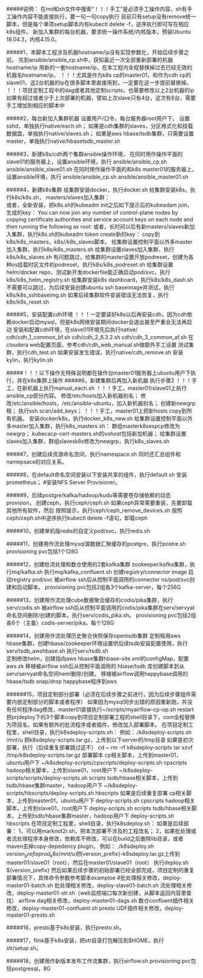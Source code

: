#####说明：
    在md和sh文件中搜索“！！！手工”是必须手工操作内容，sh有手工操作内容不能直接执行，要一句一句copy执行
    目前只有setup没有remove统一脚本，但是每个单项setup脚本内有kubectl delete -f，逆序执行即可写在相应k8s组件。
    新加入集群的每台机器，要求统一操作系统/内核版本，预装Ubuntu 18.04.3，内核4.15.0。

#####1，本脚本工程涉及机器hostname/ip没有实现参数化，开始后续步骤之前。
    先到ansible/ansible_cp.sh中，获知最近一次全部重新部署的机器hostname/ip
    用新的一套hostname/ip，在本工程内全程替换掉过去已经无效的机器名hostname/ip，
    ！！！尤其是作为k8s cp的master01，和作为cdh cp的slave01，这2台机器的ip在很多脚本里直接用到，一定要在这一步提前替换掉。
    ！！！项目定制工程中的dag或者其他定制scripts，也需要修改以上2台机器的ip
    如果有超过或者少于上次部署的机器，譬如上次slave只有4台，这次有8台，需要手工增加到相应的脚本中

#####2，每台新加入集群机器
    设置用户/口令，每台服务器root用户下，
        设置sshd，单独执行native/each.sh；
        如果是cdh集群的slaves，分区格式化和挂载数据盘，单独执行native/slaves.sh；
        如果是aws hbase/tsdb集群，只需要设置master，单独执行native/hbasetsdb_master.sh

#####3，新建k8s/cdh两个集群ansible操作环境，
    在同时用作操作平面的slave01的服务器上，设置ansible环境，执行
        ansible/ansible_cp.sh
        ansible/ansible_slave01.sh
    在同时用作操作平面的和k8s master01的服务器上，设置ansible环境，执行
        ansible/ansible_cp.sh
        ansible/ansible_master01.sh

#####4，新建k8s集群
    给集群安装docker，执行docker.sh
    给集群安装k8s，执行k8s/k8s.sh，
    masters/slaves加入集群：    
        或者，全新安装，把k8s.sh的kubeadm init之后如下提示后的kubeadam join，生成的key：
            You can now join any number of control-plane nodes by copying certificate authorities
                         and service account keys on each node and then running the following as root:
        或者，长时间以后有新masters/slaves新加入集群，执行k8s.sh的kubeadm token create新的key：
        copy到k8s/k8s_masters，k8s//k8s_slaves脚本。
            给集群设置控制平面以外多master加入集群，执行k8s/k8s_masters.sh
            给集群设置slaves加入集群，执行k8s/k8s_slaves.sh
    有问题跳过，给集群的master设置开放podreset，创建为各种os挂载时区文件的podreset，执行k8s/k8s_podreset.sh
    给集群设置helm/docker repo，测试新开发dockerfile能正确启动pod/svc，执行k8s/k8s_helm_registry.sh
    给集群安装k8s dashboard，执行k8s/k8s_dash.sh
    不需要可以跳过，为后续安装创建ubuntu ssh baseimage并测试，执行k8s/k8s_sshbaseimg.sh
    如果后续集群软件安装错误无法恢复，执行k8s/k8s_reset.sh

#####5，安装配置cdh环境
    ！！！一定要装好k8s以后再安装cdh，因为cdh依赖docker启动mysql，但是k8s网络安装期间docker会退出甚至严重会无法再启动
    安装和配置cdh环境，在slave01环境先后执行native/
      cdh/cdh_1_common_bf.sh
      cdh/cdh_2_6.3.2.sh
      cdh/cdh_3_common_af.sh
    在cloudera web配置页面，参考cdh/cdh_web_manual.sh做额外手工设置
    测试集群，执行cdh_test.sh
    如果安装发生错误，执行native/cdh_remove.sh
    安装kylin，执行kylin.sh

#####！！！以下操作无特殊说明都在操作台master01服务器上ubuntu用户下执行，并在k8s集群上操作
#####6，新建集群后再加入新机器
    执行步骤2
    ！！！手工，在新机器上执行manual_each.sh
    ！！！手工，master01/slave01上执行ansible_cp部分内容。
        修改/etc/hosts加入新机器别名；
        修改/etc/ansible/hosts，/etc/ansible-ubuntu，加入新机器别名；
        创建新newgrp租；
        执行ssh scan/add_keys；
    ！！！手工，master01上把新hosts copy到所有机器。
    安装docker/k8s，执行docker_k8s_new.sh
    给集群设置控制平面以外多master加入集群，执行k8s_masters.sh：
        群组masterk8sexpcp修改为newgrp；
        kubecacp-cert-masters.sh的vohost包括新加机器；
    给集群设置slaves加入集群，群组slavesk8s修改为newgrp，执行k8s_slaves.sh

#####7，创建后续资源命名空间，执行namespace.sh
    同时还汇总组件和namepsace的对应关系。

#####8，在default命名空间安装以下安装共享的组件，执行default.sh
    安装prometheus；
    #安装NFS Server Provisioner。

#####9，后续postgre/kafka/hadoop/kudu等需要卷存储依赖的动态provision，
    创建ceph，执行ceph/ceph.sh
    如果ceph异常需要重装，先要卸载其他所有软件，然后
        按照提示，执行ceph/ceph_remove_devices.sh
        按照ceph/ceph.sh中逆序执行kubectl delete -f语句，卸载ceph

#####10，创建单机版redis的自定义pod/svc，执行redis.sh

#####11，创建用作流处理mysql源数据汇聚缓存的postgre，执行postre.sh
    provisioning pvc包括1个128G

#####12，创建给流处理和数仓使用的2套kafka集群
    zookeeper/kafka集群，执行mq/kafka.sh
    执行mq/kafka_confluent.sh
        创建registry/connector image
        启动registry pod/svc
        被airflow ssh后从控制平面调用的connector ns/pod/svc创建和启动脚本。
    provisioning pvc包括2组各3个kafka-server，每个256G

#####13，创建用作流处理cube数据聚合缓存的codis/pika集群，执行serv/codis.sh
    被airflow ssh后从控制平面调用的codis/pika集群在serv/servyat命名空间删除/创建的脚本。执行serv/codis_pika.sh。
    provisioning pvc包括2组各6个（主备）codis-server/pika，每个128G

#####14，创建用作流处理历史聚合快照保存opentsdb集群
    定制租用aws hbase集群，创建hbase/zookeeper环境设置供后续tsdb安装配置使用，执行serv/tsdb_awshbase.sh
    执行serv/tsdb.sh    
        定制修改helm，创建指向aws hbase集群hbase-site.xml的configMap，配置aws zk
        移植被airflow ssh后从控制平面调用的 hbase/tsdb 库创建脚本到从serv/servyat命名空间heml删除/创建。
        移植被airflow调用happybase调用的 hbase/tsdb snap/drop happybase程序到aws

######15，项目定制部分部署（必须在后续步骤之前进行，因为后续步骤组件需要内嵌定制部分的脚本或者程序）
    如果因为mysql同步出错的原因重新跑，并没有任何程序dag修改，master01直接执行~/scripts/myairflow-cp-op.sh restart
    把prjdeploy下的3个脚本copy到项目定制部署工程的shell目录下，com全程替换为项目名，如果有额外的批流程序或者插件，修改加入部署脚本。
    在项目定制工程里，shell目录，执行k8sdeploy-scripts.sh：
        例如：./k8sdeploy-scripts.sh /mnt/u
    把k8sdeploy-scripts.tar.gz，上传到以下server的/tmp目录
    如果是初次部署，执行（后续重复部署跳过这不）
      cd ~
      rm -rf k8sdeploy-scripts
      tar xzvf /tmp/k8sdeploy-scripts.tar.gz
      部署脚本
        cp相关脚本，上传到master01，ubuntu用户下
            ~/k8sdeploy-scripts/cpscripts/deploy-scripts.sh cpscripts
        hadoop相关脚本，上传到slave01，root用户下
            ~/k8sdeploy-scripts/scripts/deploy-scripts.sh scripts
        tsdb/hbase相关脚本，上传到tsdb/hbase集群master，hadoop用户下
            ~/k8sdeploy-scripts/hbscripts/deploy-scripts.sh hbscripts
    如果是后续重复部署
        cp相关脚本，上传到master01，ubuntu用户下
            deploy-scripts.sh cpscripts
        hadoop相关脚本，上传到slave01，root用户下
            deploy-scripts.sh scripts
        tsdb/hbase相关脚本，上传到tsdb/hbase集群master，hadoop用户下
            deploy-scripts.sh hbscripts
    在项目定制工程里，shell目录，执行k8sdeploy.sh：
      如果是后续部署：
        1，可以用marknot2r.sh，把本次部署不涉及的工程改名；
        2，如果批处理或者流处理程序本身修改，依赖库不修改，可以在build之后删除lib目录，或者maven去掉copy-depedency plugin。
      例如：
        ./k8sdeploy.sh ${version_prefix} prod_k8s /mnt/u
      把${version_prefix}-k8sdeploy.tar.gz上传到master01/slave01（root），然后在master01/slave01（root）
      执行deploy.sh ${version_prefix}
      然后如果后续步骤的初始部署已经全部完成，项目定制的重复部署情况下，具体命令参数参考脚本examploe 
        #批处理相关修改，deploy-master01-batch.sh
        批处理相关修改，deploy-slave01-batch.sh
        流处理相关修改，deploy-master01-str.sh（web监控端口每次新创建，从脚本返回内容里查找）
        airflow dag相关修改，deploy-master01-dags.sh
        数仓confluent插件相关修改，deploy-master01-confluent.sh
        presto UDF插件相关修改，deploy-master01-presto.sh

#####16，presto基于k8s安装，执行presto.sh。

#####17，flink基于k8s安装，把str目录打包解压到$HOME，执行str/setup.sh。

#####18，创建用作新版本发布工作流集群，执行airflow.sh
    provisioning pvc包括postgresql，8G

